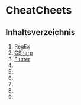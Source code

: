 # CheatCheets

## Inhaltsverzeichnis

1. [RegEx](https://github.com/Sebastian90Sonntag/CheatCheets/blob/main/RegEx.md)
2. [CSharp](https://github.com/Sebastian90Sonntag/CheatCheets/blob/main/CSharp.md)
3. [Flutter](https://github.com/Sebastian90Sonntag/CheatCheets/blob/main/Flutter.md)
4. []()
5. []()
6. []()
7. []()
8. []()
9. []()

